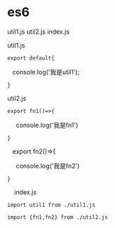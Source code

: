 # es6

util1.js util2.js index.js

util1.js
    
    export default{
    
      console.log('我是util1');
      
    }
    
util2.js

    export fn1()=>{
    
      console.log('我是fn1')
      
    }
    
    export fn2()=>{
    
      console.log('我是fn2')
      
    }
    
    index.js

    import util1 from ./util1.js

    import {fn1,fn2} from ./util2.js

    
  
  
